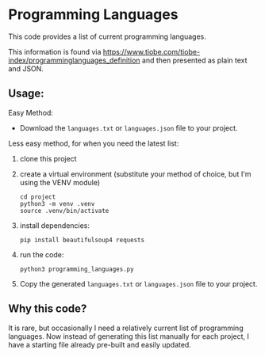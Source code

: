 # Programming Languages

This code provides a list of current programming languages.

This information is found via https://www.tiobe.com/tiobe-index/programminglanguages_definition and then presented as plain text and JSON.

## Usage:

Easy Method:

- Download the `languages.txt` or `languages.json` file to your project.

Less easy method, for when you need the latest list:

1. clone this project
1. create a virtual environment (substitute your method of choice, but I'm using the VENV module)

    ```
    cd project
    python3 -m venv .venv
    source .venv/bin/activate
    ```

1. install dependencies:

    ```
    pip install beautifulsoup4 requests
    ```

1. run the code:

    ```
    python3 programming_languages.py
    ```

1. Copy the generated `languages.txt` or `languages.json` file to your project.


## Why this code?

It is rare, but occasionally I need a relatively current list of programming languages.  Now instead of generating this list manually for each project, I have a starting file already pre-built and easily updated.
